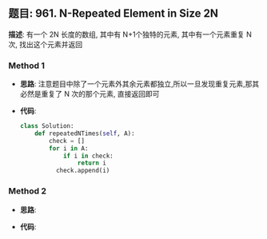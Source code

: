 ## 题目:  961. N-Repeated Element in Size 2N

**描述**: 有一个 2N 长度的数组, 其中有 N+1个独特的元素, 其中有一个元素重复 N 次, 找出这个元素并返回

### Method 1

- **思路**: 注意题目中除了一个元素外其余元素都独立,所以一旦发现重复元素,那其必然是重复了 N 次的那个元素, 直接返回即可

  

- **代码**:

  ```python
  class Solution:
      def repeatedNTimes(self, A):
          check = []
          for i in A:
              if i in check:
                  return i
           	check.append(i)
  ```

  

### Method 2

- **思路**:

  

- **代码**:

  ```python 
  
  ```

  


